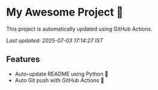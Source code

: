 # My Awesome Project 🚀

This project is automatically updated using GitHub Actions.

_Last updated: 2025-07-03 17:14:27 IST_

## Features
- Auto-update README using Python 🐍
- Auto Git push with GitHub Actions 🤖
